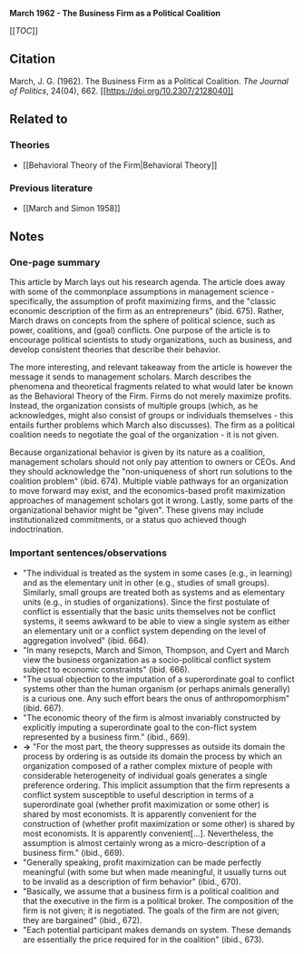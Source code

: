 **March 1962 - The Business Firm as a Political Coalition**

[[_TOC_]]

## Citation
March, J. G. (1962). The Business Firm as a Political Coalition. *The Journal of Politics*, 24(04), 662. [[https://doi.org/10.2307/2128040]]

## Related to

### Theories
* [[Behavioral Theory of the Firm|Behavioral Theory]]

### Previous literature
* [[March and Simon 1958]]

## Notes

### One-page summary
This article by March lays out his research agenda. The article does away with some of the commonplace assumptions in management science - specifically, the assumption of profit maximizing firms, and the "classic economic description of the firm as an entrepreneurs" (ibid. 675). Rather, March draws on concepts from the sphere of political science, such as power, coalitions, and (goal) conflicts. One purpose of the article is to encourage political scientists to study organizations, such as business, and develop consistent theories that describe their behavior. 

The more interesting, and relevant takeaway from the article is however the message it sends to management scholars. March describes the phenomena and theoretical fragments related to what would later be known as the Behavioral Theory of the Firm. Firms do not merely maximize profits. Instead, the organization consists of multiple groups (which, as he acknowledges, might also consist of groups or individuals themselves - this entails further problems which March also discusses). The firm as a political coalition needs to negotiate the goal of the organization - it is not given.

Because organizational behavior is given by its nature as a coalition, management scholars should not only pay attention to owners or CEOs. And they should acknowledge the "non-uniqueness of short run solutions to the coalition problem" (ibid. 674). Multiple viable pathways for an organization to move forward may exist, and the economics-based profit maximization approaches of management scholars got it wrong. Lastly, some parts of the organizational behavior might be "given". These givens may include institutionalized commitments, or a status quo achieved though indoctrination.

### Important sentences/observations
* "The individual is treated as the system in some cases (e.g., in learning) and as the elementary unit in other (e.g., studies of small groups). Similarly, small groups are treated both as systems and as elementary units (e.g., in studies of organizations). Since the first postulate of conflict is essentially that the basic units themselves not be conflict systems, it seems awkward to be able to view a single system as either an elementary unit or a conflict system depending on the level of aggregation involved" (ibid. 664).
* "In many resepcts, March and Simon, Thompson, and Cyert and March view the business organization as a socio-political conflict system subject to economic constraints" (ibid. 666).
* "The usual objection to the imputation of a superordinate goal to conflict systems other than the human organism (or perhaps animals generally) is a curious one. Any such effort bears the onus of anthropomorphism" (ibid. 667).
* "The economic theory of the firm is almost invariably constructed by explicitly imputing a superordinate goal to the con-flict system represented by a business firm." (ibid., 669).
* **->** "For the most part, the theory suppresses as outside its domain the process by ordering is as outside its domain the process by which an organization composed of a rather complex mixture of people with considerable heterogeneity of individual goals generates a single preference ordering. This implicit assumption that the firm represents a conflict system susceptible to useful description in terms of a superordinate goal (whether profit maximization or some other) is shared by most economists. It is apparently convenient for the construction of (whether profit maximization or some other) is shared by most economists. It is apparently convenient[...]. Nevertheless, the assumption is almost certainly wrong as a micro-description of a business firm." (ibid., 669).
* "Generally speaking, profit maximization can be made perfectly meaningful (with some but when made meaningful, it usually turns out to be invalid as a description of firm behavior" (ibid., 670).
* "Basically, we assume that a business firm is a political coalition
and that the executive in the firm is a political broker. The composition of the firm is not given; it is negotiated. The goals of the firm are not given; they are bargained" (ibid., 672).
* "Each potential participant makes demands on system. These demands are essentially the price required for in the coalition" (ibid., 673).
